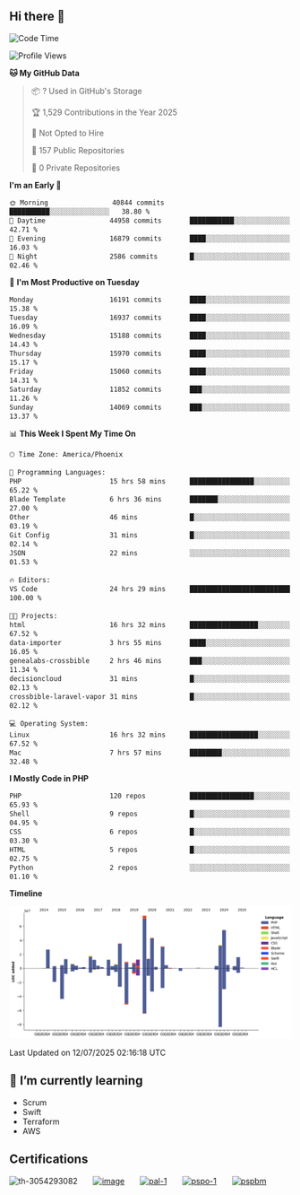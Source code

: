## Hi there 👋

<!--START_SECTION:waka-->
![Code Time](http://img.shields.io/badge/Code%20Time-11%2C367%20hrs%2017%20mins-blue)

![Profile Views](http://img.shields.io/badge/Profile%20Views-0-blue)

**🐱 My GitHub Data** 

> 📦 ? Used in GitHub's Storage 
 > 
> 🏆 1,529 Contributions in the Year 2025
 > 
> 🚫 Not Opted to Hire
 > 
> 📜 157 Public Repositories 
 > 
> 🔑 0 Private Repositories 
 > 
**I'm an Early 🐤** 

```text
🌞 Morning                40844 commits       ██████████░░░░░░░░░░░░░░░   38.80 % 
🌆 Daytime                44958 commits       ███████████░░░░░░░░░░░░░░   42.71 % 
🌃 Evening                16879 commits       ████░░░░░░░░░░░░░░░░░░░░░   16.03 % 
🌙 Night                  2586 commits        █░░░░░░░░░░░░░░░░░░░░░░░░   02.46 % 
```
📅 **I'm Most Productive on Tuesday** 

```text
Monday                   16191 commits       ████░░░░░░░░░░░░░░░░░░░░░   15.38 % 
Tuesday                  16937 commits       ████░░░░░░░░░░░░░░░░░░░░░   16.09 % 
Wednesday                15188 commits       ████░░░░░░░░░░░░░░░░░░░░░   14.43 % 
Thursday                 15970 commits       ████░░░░░░░░░░░░░░░░░░░░░   15.17 % 
Friday                   15060 commits       ████░░░░░░░░░░░░░░░░░░░░░   14.31 % 
Saturday                 11852 commits       ███░░░░░░░░░░░░░░░░░░░░░░   11.26 % 
Sunday                   14069 commits       ███░░░░░░░░░░░░░░░░░░░░░░   13.37 % 
```


📊 **This Week I Spent My Time On** 

```text
🕑︎ Time Zone: America/Phoenix

💬 Programming Languages: 
PHP                      15 hrs 58 mins      ████████████████░░░░░░░░░   65.22 % 
Blade Template           6 hrs 36 mins       ███████░░░░░░░░░░░░░░░░░░   27.00 % 
Other                    46 mins             █░░░░░░░░░░░░░░░░░░░░░░░░   03.19 % 
Git Config               31 mins             █░░░░░░░░░░░░░░░░░░░░░░░░   02.14 % 
JSON                     22 mins             ░░░░░░░░░░░░░░░░░░░░░░░░░   01.53 % 

🔥 Editors: 
VS Code                  24 hrs 29 mins      █████████████████████████   100.00 % 

🐱‍💻 Projects: 
html                     16 hrs 32 mins      █████████████████░░░░░░░░   67.52 % 
data-importer            3 hrs 55 mins       ████░░░░░░░░░░░░░░░░░░░░░   16.05 % 
genealabs-crossbible     2 hrs 46 mins       ███░░░░░░░░░░░░░░░░░░░░░░   11.34 % 
decisioncloud            31 mins             █░░░░░░░░░░░░░░░░░░░░░░░░   02.13 % 
crossbible-laravel-vapor 31 mins             █░░░░░░░░░░░░░░░░░░░░░░░░   02.12 % 

💻 Operating System: 
Linux                    16 hrs 32 mins      █████████████████░░░░░░░░   67.52 % 
Mac                      7 hrs 57 mins       ████████░░░░░░░░░░░░░░░░░   32.48 % 
```

**I Mostly Code in PHP** 

```text
PHP                      120 repos           ████████████████░░░░░░░░░   65.93 % 
Shell                    9 repos             █░░░░░░░░░░░░░░░░░░░░░░░░   04.95 % 
CSS                      6 repos             █░░░░░░░░░░░░░░░░░░░░░░░░   03.30 % 
HTML                     5 repos             █░░░░░░░░░░░░░░░░░░░░░░░░   02.75 % 
Python                   2 repos             ░░░░░░░░░░░░░░░░░░░░░░░░░   01.10 % 
```



**Timeline**

![Lines of Code chart](https://raw.githubusercontent.com/mikebronner/mikebronner/master/assets/bar_graph.png)


 Last Updated on 12/07/2025 02:16:18 UTC
<!--END_SECTION:waka-->

<!--
**mikebronner/mikebronner** is a ✨ _special_ ✨ repository because its `README.md` (this file) appears on your GitHub profile.

Here are some ideas to get you started:

- 🔭 I’m currently working on ...
- 🌱 I’m currently learning ...
- 👯 I’m looking to collaborate on ...
- 🤔 I’m looking for help with ...
- 💬 Ask me about ...
- 📫 How to reach me: ...
- 😄 Pronouns: ...
- ⚡ Fun fact: ...
-->

## 🌱 I’m currently learning

- Scrum
- Swift
- Terraform
- AWS

## Certifications

![th-3054293082](https://user-images.githubusercontent.com/1791050/208267034-c5006f82-ae89-41eb-9478-7106c5aba070.jpg)
&nbsp;&nbsp;&nbsp;&nbsp;&nbsp;
[![image](https://images.credly.com/size/100x100/images/a2790314-008a-4c3d-9553-f5e84eb359ba/image.png)](https://www.credly.com/users/mike-bronner)
&nbsp;&nbsp;&nbsp;&nbsp;&nbsp;
[![pal-1](https://images.credly.com/size/100x100/images/78c772ee-6b3c-4348-ac66-58ac5a2cf581/image.png)](https://www.credly.com/users/mike-bronner)
&nbsp;&nbsp;&nbsp;&nbsp;&nbsp;
[![pspo-1](https://images.credly.com/size/100x100/images/591762c5-fae7-49c6-b326-e1756979928d/image.png)](https://www.credly.com/users/mike-bronner)
&nbsp;&nbsp;&nbsp;&nbsp;&nbsp;
[![pspbm](https://images.credly.com/size/100x100/images/55a21a78-59af-4294-810e-e4014e9ca1be/image.png)](https://www.credly.com/users/mike-bronner)
